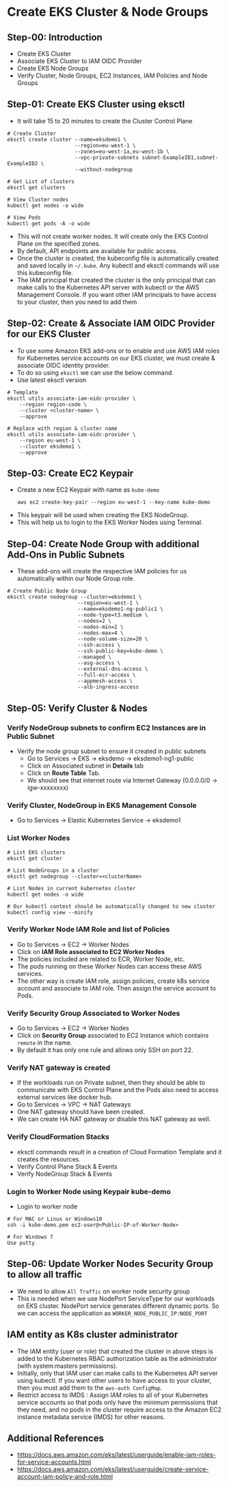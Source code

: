 # Create EKS Cluster & Node Groups

## Step-00: Introduction

- Create EKS Cluster
- Associate EKS Cluster to IAM OIDC Provider
- Create EKS Node Groups
- Verify Cluster, Node Groups, EC2 Instances, IAM Policies and Node Groups

## Step-01: Create EKS Cluster using eksctl

- It will take 15 to 20 minutes to create the Cluster Control Plane

```
# Create Cluster
eksctl create cluster --name=eksdemo1 \
                      --region=eu-west-1 \
                      --zones=eu-west-1a,eu-west-1b \
                      --vpc-private-subnets subnet-ExampleID1,subnet-ExampleID2 \
                      --without-nodegroup

# Get List of clusters
eksctl get clusters

# View Cluster nodes
kubectl get nodes -o wide

# View Pods
kubectl get pods -A -o wide
```

- This will not create worker nodes. It will create only the EKS Control Plane on the specified zones.
- By default, API endpoints are available for public access.
- Once the cluster is created, the kubeconfig file is automatically created and saved locally in `~/.kube`. Any kubectl and eksctl commands will use this kubeconfig file.
- The IAM principal that created the cluster is the only principal that can make calls to the Kubernetes API server with kubectl or the AWS Management Console. If you want other IAM principals to have access to your cluster, then you need to add them

## Step-02: Create & Associate IAM OIDC Provider for our EKS Cluster

- To use some Amazon EKS add-ons or to enable and use AWS IAM roles for Kubernetes service accounts on our EKS cluster, we must create & associate OIDC identity provider.
- To do so using `eksctl` we can use the below command.
- Use latest eksctl version

```
# Template
eksctl utils associate-iam-oidc-provider \
    --region region-code \
    --cluster <cluster-name> \
    --approve

# Replace with region & cluster name
eksctl utils associate-iam-oidc-provider \
    --region eu-west-1 \
    --cluster eksdemo1 \
    --approve
```

## Step-03: Create EC2 Keypair

- Create a new EC2 Keypair with name as `kube-demo`
  ```
  aws ec2 create-key-pair --region eu-west-1 --key-name kube-demo
  ```
- This keypair will be used when creating the EKS NodeGroup.
- This will help us to login to the EKS Worker Nodes using Terminal.

## Step-04: Create Node Group with additional Add-Ons in Public Subnets

- These add-ons will create the respective IAM policies for us automatically within our Node Group role.

```
# Create Public Node Group
eksctl create nodegroup --cluster=eksdemo1 \
                       --region=eu-west-1 \
                       --name=eksdemo1-ng-public1 \
                       --node-type=t3.medium \
                       --nodes=2 \
                       --nodes-min=2 \
                       --nodes-max=4 \
                       --node-volume-size=20 \
                       --ssh-access \
                       --ssh-public-key=kube-demo \
                       --managed \
                       --asg-access \
                       --external-dns-access \
                       --full-ecr-access \
                       --appmesh-access \
                       --alb-ingress-access
```

## Step-05: Verify Cluster & Nodes

### Verify NodeGroup subnets to confirm EC2 Instances are in Public Subnet

- Verify the node group subnet to ensure it created in public subnets
  - Go to Services -> EKS -> eksdemo -> eksdemo1-ng1-public
  - Click on Associated subnet in **Details** tab
  - Click on **Route Table** Tab.
  - We should see that internet route via Internet Gateway (0.0.0.0/0 -> igw-xxxxxxxx)

### Verify Cluster, NodeGroup in EKS Management Console

- Go to Services -> Elastic Kubernetes Service -> eksdemo1

### List Worker Nodes

```
# List EKS clusters
eksctl get cluster

# List NodeGroups in a cluster
eksctl get nodegroup --cluster=<clusterName>

# List Nodes in current kubernetes cluster
kubectl get nodes -o wide

# Our kubectl context should be automatically changed to new cluster
kubectl config view --minify
```

### Verify Worker Node IAM Role and list of Policies

- Go to Services -> EC2 -> Worker Nodes
- Click on **IAM Role associated to EC2 Worker Nodes**
- The policies included are related to ECR, Worker Node, etc.
- The pods running on these Worker Nodes can access these AWS services.
- The other way is create IAM role, assign policies, create k8s service account and associate to IAM role. Then assign the service account to Pods.

### Verify Security Group Associated to Worker Nodes

- Go to Services -> EC2 -> Worker Nodes
- Click on **Security Group** associated to EC2 Instance which contains `remote` in the name.
- By default it has only one rule and allows only SSH on port 22.

### Verify NAT gateway is created

- If the workloads run on Private subnet, then they should be able to communicate with EKS Control Plane and the Pods also need to access external services like docker hub.
- Go to Services -> VPC -> NAT Gateways
- One NAT gateway should have been created.
- We can create HA NAT gateway or disable this NAT gateway as well.

### Verify CloudFormation Stacks

- eksctl commands result in a creation of Cloud Formation Template and it creates the resources.
- Verify Control Plane Stack & Events
- Verify NodeGroup Stack & Events

### Login to Worker Node using Keypair kube-demo

- Login to worker node

```
# For MAC or Linux or Windows10
ssh -i kube-demo.pem ec2-user@<Public-IP-of-Worker-Node>

# For Windows 7
Use putty
```

## Step-06: Update Worker Nodes Security Group to allow all traffic

- We need to allow `All Traffic` on worker node security group
- This is needed when we use NodePort ServiceType for our workloads on EKS cluster. NodePort service generates different dynamic ports. So we can access the application as `WORKER_NODE_PUBLIC_IP:NODE_PORT`

## IAM entity as K8s cluster administrator

- The IAM entity (user or role) that created the cluster in above steps is added to the Kubernetes RBAC authorization table as the administrator (with system:masters permissions).
- Initially, only that IAM user can make calls to the Kubernetes API server using kubectl. If you want other users to have access to your cluster, then you must add them to the `aws-auth ConfigMap`.
- Restrict access to IMDS : Assign IAM roles to all of your Kubernetes service accounts so that pods only have the minimum permissions that they need, and no pods in the cluster require access to the Amazon EC2 instance metadata service (IMDS) for other reasons.

## Additional References

- https://docs.aws.amazon.com/eks/latest/userguide/enable-iam-roles-for-service-accounts.html
- https://docs.aws.amazon.com/eks/latest/userguide/create-service-account-iam-policy-and-role.html
